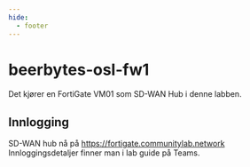 ```yaml
---
hide:
  - footer
---
```

# beerbytes-osl-fw1

Det kjører en FortiGate VM01 som SD-WAN Hub i denne labben.  

## Innlogging

SD-WAN hub nå på <https://fortigate.communitylab.network>  
Innloggingsdetaljer finner man i lab guide på Teams.

